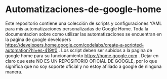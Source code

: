# Automatizaciones-de-google-home
Este repositorio contiene una colección de scripts y configuraciones YAML para mis automatizaciones personalizadas de Google Home.
Toda la documentacion sobre como utilizar las automatizaciones se encuentran en la pagina de google developers https://developers.home.google.com/codelabs/create-a-scripted-automation?hl=es-419#0 . 
Los script deben ser subidos a la pagina de google home para su funcionamiento https://home.google.com .
Dejar en claro que este NO ES UN REPOSITORIO OFICIAL DE GOOGLE, por lo que significa que no soy soporte oficial y no estoy afiliado a google de ninguna manera.